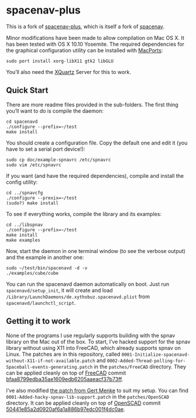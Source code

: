 # spacenav-plus

This is a fork of [spacenav-plus](https://github.com/BenBergman/spacenav-plus), which is itself a fork of [spacenav](http://spacenav.sourceforge.net).

Minor modifications have been made to allow compilation on Mac OS X. It has been tested with OS X 10.10 Yosemite. The required dependencies for the graphical configuration utility can be installed with [MacPorts](https://www.macports.org):

    sudo port install xorg-libX11 gtk2 libGLU

You’ll also need the [XQuartz](http://www.xquartz.org) Server for this to work.

## Quick Start

There are more readme files provided in the sub-folders. The first thing you’ll want to do is compile the daemon:

    cd spacenavd
    ./configure --prefix=~/test
    make install

You should create a configuration file. Copy the default one and edit it (you have to set a serial port device!):

    sudo cp doc/example-spnavrc /etc/spnavrc
    sudo vim /etc/spnavrc

If you want (and have the required dependencies), compile and install the config utility:

    cd ../spnavcfg
    ./configure --prexix=~/test
    (sudo?) make install

To see if everything works, compile the library and its examples:

    cd ../libspnav
    ./configure --prefix=~/test
    make install
    make examples

Now, start the daemon in one terminal window (to see the verbose output) and the example in another one:

    sudo ~/test/bin/spacenavd -d -v
    ./examples/cube/cube

You can run the spacenavd daemon automatically on boot. Just run `spacenavd/setup_init`, it will create and load `/Library/LaunchDaemons/de.xythobuz.spacenavd.plist` from `spacenavd/launchctl_script`.

## Getting it to work

None of the programs I use regularly supports building with the spnav library on the Mac out of the box. To start, I’ve hacked support for the spnav library without using X11 into FreeCAD, which already supports spnav on Linux. The patches are in this repository, called `0001-Initialize-spacenavd-without-X11-if-not-available.patch` and `0002-Added-Thread-polling-for-Spaceball-events-generating.patch` in the `patches/FreeCAD` directory. They can be applied cleanly on top of [FreeCAD](https://github.com/FreeCAD/FreeCAD) commit [bfaa8799edba35ae1609edb6205aaeacf37b73ff](https://github.com/FreeCAD/FreeCAD/commit/bfaa8799edba35ae1609edb6205aaeacf37b73ff).

I’ve also modified [the patch from Gert Menke](http://forum.openscad.org/Working-on-SpacePilot-support-need-help-with-rotation-tp13057p13236.html) to suit my setup. You can find `0001-Added-hacky-spnav-lib-support.patch` in the `patches/OpenSCAD` directory. It can be applied cleanly on top of [OpenSCAD](https://github.com/openscad/openscad) commit [50441e85a2d0920af6a1a886b97edc001f4dc0ae](https://github.com/openscad/openscad/commit/50441e85a2d0920af6a1a886b97edc001f4dc0ae).

